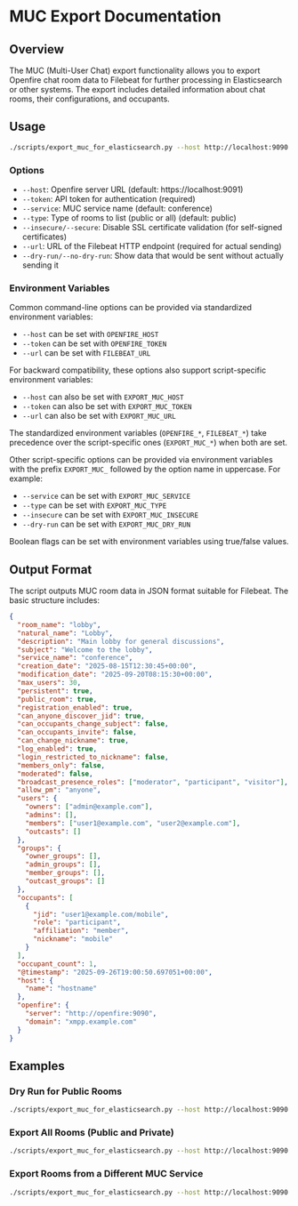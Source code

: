 # MUC Export Documentation

## Overview

The MUC (Multi-User Chat) export functionality allows you to export Openfire chat room data to Filebeat for further processing in Elasticsearch or other systems. The export includes detailed information about chat rooms, their configurations, and occupants.

## Usage

```bash
./scripts/export_muc_for_elasticsearch.py --host http://localhost:9090 --token your_token --url http://filebeat:8080 [options]
```

### Options

- `--host`: Openfire server URL (default: https://localhost:9091)
- `--token`: API token for authentication (required)
- `--service`: MUC service name (default: conference)
- `--type`: Type of rooms to list (public or all) (default: public)
- `--insecure/--secure`: Disable SSL certificate validation (for self-signed certificates)
- `--url`: URL of the Filebeat HTTP endpoint (required for actual sending)
- `--dry-run/--no-dry-run`: Show data that would be sent without actually sending it

### Environment Variables

Common command-line options can be provided via standardized environment variables:
- `--host` can be set with `OPENFIRE_HOST`
- `--token` can be set with `OPENFIRE_TOKEN`
- `--url` can be set with `FILEBEAT_URL`

For backward compatibility, these options also support script-specific environment variables:
- `--host` can also be set with `EXPORT_MUC_HOST`
- `--token` can also be set with `EXPORT_MUC_TOKEN`
- `--url` can also be set with `EXPORT_MUC_URL`

The standardized environment variables (`OPENFIRE_*`, `FILEBEAT_*`) take precedence over the script-specific ones (`EXPORT_MUC_*`) when both are set.

Other script-specific options can be provided via environment variables with the prefix `EXPORT_MUC_` followed by the option name in uppercase. For example:
- `--service` can be set with `EXPORT_MUC_SERVICE`
- `--type` can be set with `EXPORT_MUC_TYPE`
- `--insecure` can be set with `EXPORT_MUC_INSECURE`
- `--dry-run` can be set with `EXPORT_MUC_DRY_RUN`

Boolean flags can be set with environment variables using true/false values.

## Output Format

The script outputs MUC room data in JSON format suitable for Filebeat. The basic structure includes:

```json
{
  "room_name": "lobby",
  "natural_name": "Lobby",
  "description": "Main lobby for general discussions",
  "subject": "Welcome to the lobby",
  "service_name": "conference",
  "creation_date": "2025-08-15T12:30:45+00:00",
  "modification_date": "2025-09-20T08:15:30+00:00",
  "max_users": 30,
  "persistent": true,
  "public_room": true,
  "registration_enabled": true,
  "can_anyone_discover_jid": true,
  "can_occupants_change_subject": false,
  "can_occupants_invite": false,
  "can_change_nickname": true,
  "log_enabled": true,
  "login_restricted_to_nickname": false,
  "members_only": false,
  "moderated": false,
  "broadcast_presence_roles": ["moderator", "participant", "visitor"],
  "allow_pm": "anyone",
  "users": {
    "owners": ["admin@example.com"],
    "admins": [],
    "members": ["user1@example.com", "user2@example.com"],
    "outcasts": []
  },
  "groups": {
    "owner_groups": [],
    "admin_groups": [],
    "member_groups": [],
    "outcast_groups": []
  },
  "occupants": [
    {
      "jid": "user1@example.com/mobile",
      "role": "participant",
      "affiliation": "member",
      "nickname": "mobile"
    }
  ],
  "occupant_count": 1,
  "@timestamp": "2025-09-26T19:00:50.697051+00:00",
  "host": {
    "name": "hostname"
  },
  "openfire": {
    "server": "http://openfire:9090",
    "domain": "xmpp.example.com"
  }
}
```

## Examples

### Dry Run for Public Rooms

```bash
./scripts/export_muc_for_elasticsearch.py --host http://localhost:9090 --token your_token --dry-run
```

### Export All Rooms (Public and Private)

```bash
./scripts/export_muc_for_elasticsearch.py --host http://localhost:9090 --token your_token --url http://filebeat:8080 --type all
```

### Export Rooms from a Different MUC Service

```bash
./scripts/export_muc_for_elasticsearch.py --host http://localhost:9090 --token your_token --url http://filebeat:8080 --service chat
```
